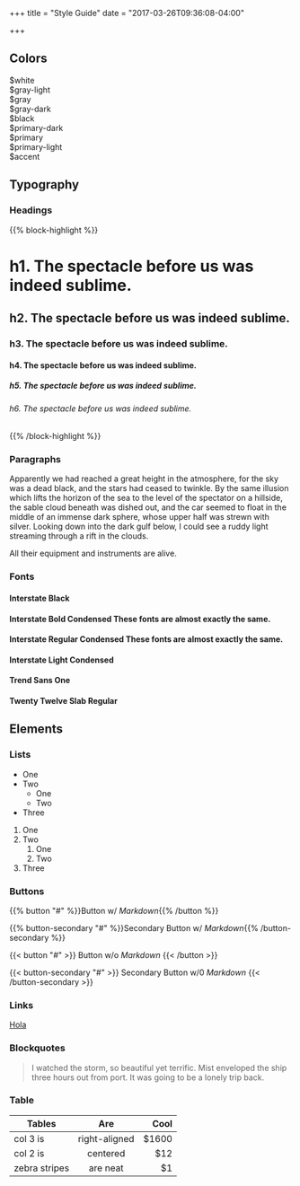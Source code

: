 +++
title = "Style Guide"
date = "2017-03-26T09:36:08-04:00"

+++

## Colors

<div class="color-example gray-1">$white</div>
<div class="color-example gray-2">$gray-light</div>
<div class="color-example gray-3">$gray</div>
<div class="color-example gray-4">$gray-dark</div>
<div class="color-example gray-5">$black</div>

<div class="color-example color-1">$primary-dark</div>
<div class="color-example color-2">$primary</div>
<div class="color-example color-3">$primary-light</div>
<div class="color-example color-4">$accent</div>

## Typography

### Headings

{{% block-highlight %}}
# h1. The spectacle before us was indeed sublime.
## h2. The spectacle before us was indeed sublime.
### h3. The spectacle before us was indeed sublime.
#### h4. The spectacle before us was indeed sublime.
##### h5. The spectacle before us was indeed sublime.
###### h6. The spectacle before us was indeed sublime.
{{% /block-highlight %}}

### Paragraphs

Apparently we had reached a great height in the atmosphere, for the sky was a dead black, and the stars had ceased to twinkle. By the same illusion which lifts the horizon of the sea to the level of the spectator on a hillside, the sable cloud beneath was dished out, and the car seemed to float in the middle of an immense dark sphere, whose upper half was strewn with silver. Looking down into the dark gulf below, I could see a ruddy light streaming through a rift in the clouds.

All their equipment and instruments are alive.


### Fonts

<h4 class="font-1">Interstate Black</h4>
<h4 class="font-2">Interstate Bold Condensed These fonts are almost exactly the same.</h4>
<h4 class="font-3">Interstate Regular Condensed These fonts are almost exactly the same.</h4>
<h4 class="font-4">Interstate Light Condensed</h4>
<h4 class="font-5">Trend Sans One</h4>
<h4 class="font-6">Twenty Twelve Slab Regular</h4>

## Elements

### Lists

* One
* Two
    * One
    * Two
* Three

1. One
2. Two
    1. One
    2. Two
3. Three

### Buttons

{{% button "#" %}}Button w/ _Markdown_{{% /button %}}
<br/>

{{% button-secondary "#" %}}Secondary Button w/ _Markdown_{{% /button-secondary %}}
<br/>

{{< button "#" >}}
    Button w/o _Markdown_
{{< /button >}}
<br/>

{{< button-secondary "#" >}}
    Secondary Button w/0 _Markdown_
{{< /button-secondary >}}

### Links

[Hola](#)

### Blockquotes

> I watched the storm, so beautiful yet terrific. Mist enveloped the ship three hours out from port. It was going to be a lonely trip back.

### Table

| Tables        | Are           | Cool  |
| ------------- |:-------------:| -----:|
| col 3 is      | right-aligned | $1600 |
| col 2 is      | centered      |   $12 |
| zebra stripes | are neat      |    $1 |
